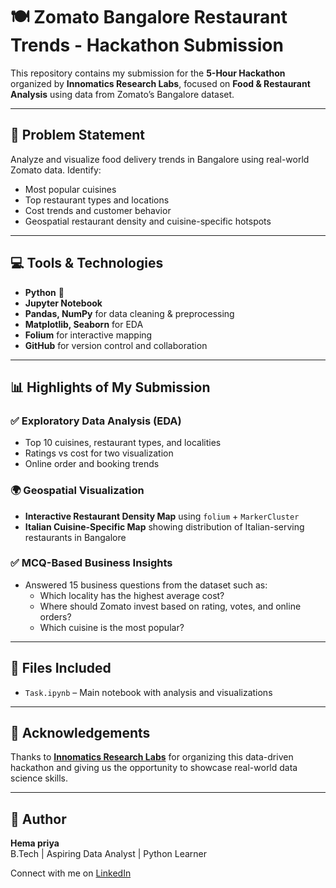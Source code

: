 # 🍽️ Zomato Bangalore Restaurant Trends - Hackathon Submission

This repository contains my submission for the **5-Hour Hackathon** organized by **Innomatics Research Labs**, focused on **Food & Restaurant Analysis** using data from Zomato’s Bangalore dataset.

---

## 📌 Problem Statement

Analyze and visualize food delivery trends in Bangalore using real-world Zomato data. Identify:
- Most popular cuisines
- Top restaurant types and locations
- Cost trends and customer behavior
- Geospatial restaurant density and cuisine-specific hotspots

---

## 💻 Tools & Technologies

- **Python** 🐍
- **Jupyter Notebook**
- **Pandas, NumPy** for data cleaning & preprocessing
- **Matplotlib, Seaborn** for EDA
- **Folium** for interactive mapping
- **GitHub** for version control and collaboration

---

## 📊 Highlights of My Submission

### ✅ Exploratory Data Analysis (EDA)
- Top 10 cuisines, restaurant types, and localities
- Ratings vs cost for two visualization
- Online order and booking trends

### 🌍 Geospatial Visualization
- **Interactive Restaurant Density Map** using `folium` + `MarkerCluster`
- **Italian Cuisine-Specific Map** showing distribution of Italian-serving restaurants in Bangalore

### ✅ MCQ-Based Business Insights
- Answered 15 business questions from the dataset such as:
  - Which locality has the highest average cost?
  - Where should Zomato invest based on rating, votes, and online orders?
  - Which cuisine is the most popular?

---

## 📁 Files Included

- `Task.ipynb` – Main notebook with analysis and visualizations

---

## 🙌 Acknowledgements

Thanks to **[Innomatics Research Labs](https://www.linkedin.com/company/innomatics-research-labs/)** for organizing this data-driven hackathon and giving us the opportunity to showcase real-world data science skills.

---

## 🧠 Author

**Hema priya**  
B.Tech | Aspiring Data Analyst | Python Learner

Connect with me on [LinkedIn](https://www.linkedin.com/in/hema-priya-bandi-5b2bb22a8/)
